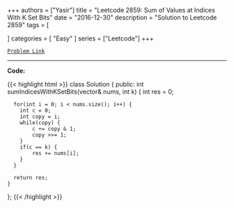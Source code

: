 
+++
authors = ["Yasir"]
title = "Leetcode 2859: Sum of Values at Indices With K Set Bits"
date = "2016-12-30"
description = "Solution to Leetcode 2859"
tags = [
    
]
categories = [
    "Easy"
]
series = ["Leetcode"]
+++



[`Problem Link`](https://leetcode.com/problems/sum-of-values-at-indices-with-k-set-bits/description/)

---

**Code:**

{{< highlight html >}}
class Solution {
public:
    int sumIndicesWithKSetBits(vector<int>& nums, int k) {
      int res = 0;

      for(int i = 0; i < nums.size(); i++) {
        int c = 0;
        int copy = i;
        while(copy) {
            c += copy & 1;
            copy >>= 1;
        }
        if(c == k) {
            res += nums[i];
        }
      }

      return res;
    }
};
{{< /highlight >}}

